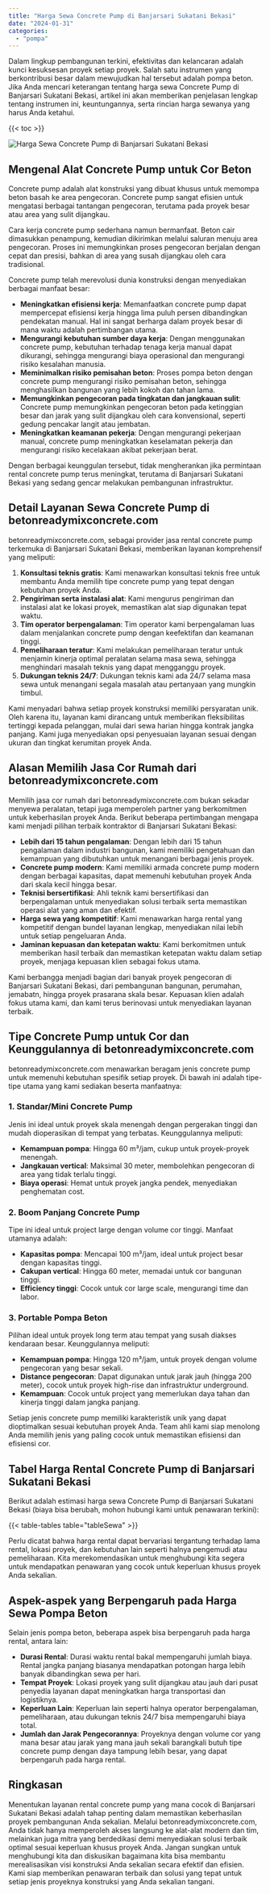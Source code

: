 ```yaml
---
title: "Harga Sewa Concrete Pump di Banjarsari Sukatani Bekasi"
date: "2024-01-31"
categories: 
  - "pompa"
---
```


Dalam lingkup pembangunan terkini, efektivitas dan kelancaran adalah kunci kesuksesan proyek setiap proyek. Salah satu instrumen yang berkontribusi besar dalam mewujudkan hal tersebut adalah pompa beton. Jika Anda mencari keterangan tentang harga sewa Concrete Pump di Banjarsari Sukatani Bekasi, artikel ini akan memberikan penjelasan lengkap tentang instrumen ini, keuntungannya, serta rincian harga sewanya yang harus Anda ketahui.

{{< toc >}}

![Harga Sewa Concrete Pump di Banjarsari Sukatani Bekasi](https://betoncor8.github.io/pump/concrete-pump%20(13).png)

## Mengenal Alat Concrete Pump untuk Cor Beton

Concrete pump adalah alat konstruksi yang dibuat khusus untuk memompa beton basah ke area pengecoran. Concrete pump sangat efisien untuk mengatasi berbagai tantangan pengecoran, terutama pada proyek besar atau area yang sulit dijangkau.

Cara kerja concrete pump sederhana namun bermanfaat. Beton cair dimasukkan penampung, kemudian dikirimkan melalui saluran menuju area pengecoran. Proses ini memungkinkan proses pengecoran berjalan dengan cepat dan presisi, bahkan di area yang susah dijangkau oleh cara tradisional.

Concrete pump telah merevolusi dunia konstruksi dengan menyediakan berbagai manfaat besar:

- **Meningkatkan efisiensi kerja**: Memanfaatkan concrete pump dapat mempercepat efisiensi kerja hingga lima puluh persen dibandingkan pendekatan manual. Hal ini sangat berharga dalam proyek besar di mana waktu adalah pertimbangan utama.
- **Mengurangi kebutuhan sumber daya kerja**: Dengan menggunakan concrete pump, kebutuhan terhadap tenaga kerja manual dapat dikurangi, sehingga mengurangi biaya operasional dan mengurangi risiko kesalahan manusia.
- **Meminimalkan risiko pemisahan beton**: Proses pompa beton dengan concrete pump mengurangi risiko pemisahan beton, sehingga menghasilkan bangunan yang lebih kokoh dan tahan lama.
- **Memungkinkan pengecoran pada tingkatan dan jangkauan sulit**: Concrete pump memungkinkan pengecoran beton pada ketinggian besar dan jarak yang sulit dijangkau oleh cara konvensional, seperti gedung pencakar langit atau jembatan.
- **Meningkatkan keamanan pekerja**: Dengan mengurangi pekerjaan manual, concrete pump meningkatkan keselamatan pekerja dan mengurangi risiko kecelakaan akibat pekerjaan berat.

Dengan berbagai keunggulan tersebut, tidak mengherankan jika permintaan rental concrete pump terus meningkat, terutama di Banjarsari Sukatani Bekasi yang sedang gencar melakukan pembangunan infrastruktur.

## Detail Layanan Sewa Concrete Pump di betonreadymixconcrete.com

betonreadymixconcrete.com, sebagai provider jasa rental concrete pump terkemuka di Banjarsari Sukatani Bekasi, memberikan layanan komprehensif yang meliputi:

1. **Konsultasi teknis gratis**: Kami menawarkan konsultasi teknis free untuk membantu Anda memilih tipe concrete pump yang tepat dengan kebutuhan proyek Anda.
2. **Pengiriman serta instalasi alat**: Kami mengurus pengiriman dan instalasi alat ke lokasi proyek, memastikan alat siap digunakan tepat waktu.
3. **Tim operator berpengalaman**: Tim operator kami berpengalaman luas dalam menjalankan concrete pump dengan keefektifan dan keamanan tinggi.
4. **Pemeliharaan teratur**: Kami melakukan pemeliharaan teratur untuk menjamin kinerja optimal peralatan selama masa sewa, sehingga menghindari masalah teknis yang dapat mengganggu proyek.
5. **Dukungan teknis 24/7**: Dukungan teknis kami ada 24/7 selama masa sewa untuk menangani segala masalah atau pertanyaan yang mungkin timbul.

Kami menyadari bahwa setiap proyek konstruksi memiliki persyaratan unik. Oleh karena itu, layanan kami dirancang untuk memberikan fleksibilitas tertinggi kepada pelanggan, mulai dari sewa harian hingga kontrak jangka panjang. Kami juga menyediakan opsi penyesuaian layanan sesuai dengan ukuran dan tingkat kerumitan proyek Anda.

## Alasan Memilih Jasa Cor Rumah dari betonreadymixconcrete.com

Memilih jasa cor rumah dari betonreadymixconcrete.com bukan sekadar menyewa peralatan, tetapi juga memperoleh partner yang berkomitmen untuk keberhasilan proyek Anda. Berikut beberapa pertimbangan mengapa kami menjadi pilihan terbaik kontraktor di Banjarsari Sukatani Bekasi:

- **Lebih dari 15 tahun pengalaman**: Dengan lebih dari 15 tahun pengalaman dalam industri bangunan, kami memiliki pengetahuan dan kemampuan yang dibutuhkan untuk menangani berbagai jenis proyek.
- **Concrete pump modern**: Kami memiliki armada concrete pump modern dengan berbagai kapasitas, dapat memenuhi kebutuhan proyek Anda dari skala kecil hingga besar.
- **Teknisi bersertifikasi**: Ahli teknik kami bersertifikasi dan berpengalaman untuk menyediakan solusi terbaik serta memastikan operasi alat yang aman dan efektif.
- **Harga sewa yang kompetitif**: Kami menawarkan harga rental yang kompetitif dengan bundel layanan lengkap, menyediakan nilai lebih untuk setiap pengeluaran Anda.
- **Jaminan kepuasan dan ketepatan waktu**: Kami berkomitmen untuk memberikan hasil terbaik dan memastikan ketepatan waktu dalam setiap proyek, menjaga kepuasan klien sebagai fokus utama.

Kami berbangga menjadi bagian dari banyak proyek pengecoran di Banjarsari Sukatani Bekasi, dari pembangunan bangunan, perumahan, jemabatn, hingga proyek prasarana skala besar. Kepuasan klien adalah fokus utama kami, dan kami terus berinovasi untuk menyediakan layanan terbaik.

## Tipe Concrete Pump untuk Cor dan Keunggulannya di betonreadymixconcrete.com

betonreadymixconcrete.com menawarkan beragam jenis concrete pump untuk memenuhi kebutuhan spesifik setiap proyek. Di bawah ini adalah tipe-tipe utama yang kami sediakan beserta manfaatnya:

### 1\. Standar/Mini Concrete Pump

Jenis ini ideal untuk proyek skala menengah dengan pergerakan tinggi dan mudah dioperasikan di tempat yang terbatas. Keunggulannya meliputi:

- **Kemampuan pompa**: Hingga 60 m³/jam, cukup untuk proyek-proyek menengah.
- **Jangkauan vertical**: Maksimal 30 meter, membolehkan pengecoran di area yang tidak terlalu tinggi.
- **Biaya operasi**: Hemat untuk proyek jangka pendek, menyediakan penghematan cost.

### 2\. Boom Panjang Concrete Pump

Tipe ini ideal untuk project large dengan volume cor tinggi. Manfaat utamanya adalah:

- **Kapasitas pompa**: Mencapai 100 m³/jam, ideal untuk project besar dengan kapasitas tinggi.
- **Cakupan vertical**: Hingga 60 meter, memadai untuk cor bangunan tinggi.
- **Efficiency tinggi**: Cocok untuk cor large scale, mengurangi time dan labor.

### 3\. Portable Pompa Beton

Pilihan ideal untuk proyek long term atau tempat yang susah diakses kendaraan besar. Keunggulannya meliputi:

- **Kemampuan pompa**: Hingga 120 m³/jam, untuk proyek dengan volume pengecoran yang besar sekali.
- **Distance pengecoran**: Dapat digunakan untuk jarak jauh (hingga 200 meter), cocok untuk proyek high-rise dan infrastruktur underground.
- **Kemampuan**: Cocok untuk project yang memerlukan daya tahan dan kinerja tinggi dalam jangka panjang.

Setiap jenis concrete pump memiliki karakteristik unik yang dapat dioptimalkan sesuai kebutuhan proyek Anda. Team ahli kami siap menolong Anda memilih jenis yang paling cocok untuk memastikan efisiensi dan efisiensi cor.

## Tabel Harga Rental Concrete Pump di Banjarsari Sukatani Bekasi

Berikut adalah estimasi harga sewa Concrete Pump di Banjarsari Sukatani Bekasi (biaya bisa berubah, mohon hubungi kami untuk penawaran terkini):

{{< table-tables table="tableSewa" >}}

Perlu dicatat bahwa harga rental dapat bervariasi tergantung terhadap lama rental, lokasi proyek, dan kebutuhan lain seperti halnya pengemudi atau pemeliharaan. Kita merekomendasikan untuk menghubungi kita segera untuk mendapatkan penawaran yang cocok untuk keperluan khusus proyek Anda sekalian.

## Aspek-aspek yang Berpengaruh pada Harga Sewa Pompa Beton

Selain jenis pompa beton, beberapa aspek bisa berpengaruh pada harga rental, antara lain:

- **Durasi Rental**: Durasi waktu rental bakal mempengaruhi jumlah biaya. Rental jangka panjang biasanya mendapatkan potongan harga lebih banyak dibandingkan sewa per hari.
- **Tempat Proyek**: Lokasi proyek yang sulit dijangkau atau jauh dari pusat penyedia layanan dapat meningkatkan harga transportasi dan logistiknya.
- **Keperluan Lain**: Keperluan lain seperti halnya operator berpengalaman, pemeliharaan, atau dukungan teknis 24/7 bisa mempengaruhi biaya total.
- **Jumlah dan Jarak Pengecorannya**: Proyeknya dengan volume cor yang mana besar atau jarak yang mana jauh sekali barangkali butuh tipe concrete pump dengan daya tampung lebih besar, yang dapat berpengaruh pada harga rental.

## Ringkasan

Menentukan layanan rental concrete pump yang mana cocok di Banjarsari Sukatani Bekasi adalah tahap penting dalam memastikan keberhasilan proyek pembangunan Anda sekalian. Melalui betonreadymixconcrete.com, Anda tidak hanya memperoleh akses langsung ke alat-alat modern dan tim, melainkan juga mitra yang berdedikasi demi menyediakan solusi terbaik optimal sesuai keperluan khusus proyek Anda. Jangan sungkan untuk menghubungi kita dan diskusikan bagaimana kita bisa membantu merealisasikan visi konstruksi Anda sekalian secara efektif dan efisien. Kami siap memberikan penawaran terbaik dan solusi yang tepat untuk setiap jenis proyeknya konstruksi yang Anda sekalian tangani.
